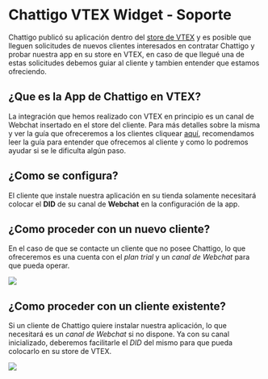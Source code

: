 
# Chattigo VTEX Widget  - Soporte
Chattigo publicó su aplicación dentro del [store de VTEX](https://apps.vtex.com/chattigopartnercl-chattigo-webchat-widget/p) y es posible que lleguen solicitudes de nuevos clientes interesados en contratar Chattigo y probar nuestra app en su store en VTEX, en caso de que llegué una de estas solicitudes debemos guiar al cliente y tambien entender que estamos ofreciendo.

## ¿Que es la App de Chattigo en VTEX?

La integración que hemos realizado con VTEX en principio es un canal de Webchat insertado en el store del cliente. Para más detalles sobre la misma y ver la guía que ofreceremos a los clientes cliquear [aquí](https://github.com/mromerachattigo/vtex-chattigo-images#spanish), recomendamos leer la guía para entender que ofrecemos al cliente y como lo podremos ayudar si se le dificulta algún paso.

## ¿Como se configura?

El cliente que instale nuestra aplicación en su tienda solamente necesitará colocar el **DID** de su canal de **Webchat** en la configuración de la app.

## ¿Como proceder con un nuevo cliente?

En el caso de que se contacte un cliente que no posee Chattigo, lo que ofreceremos es una cuenta con el *plan trial* y un *canal de Webchat* para que pueda operar.

![][image-50]

## ¿Como proceder con un cliente existente?

Si un cliente de Chattigo quiere instalar nuestra aplicación, lo que necesitará es un *canal de Webchat* si no dispone. Ya con su canal inicializado, deberemos facilitarle el *DID* del mismo para que pueda colocarlo en su store de VTEX.

![][image-50]

[image-50]: https://raw.githubusercontent.com/mromerachattigo/vtex-chattigo-images/main/images/50.png
